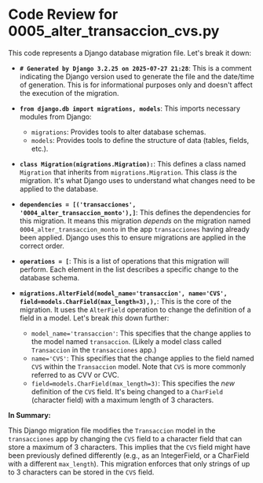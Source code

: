 # Code Review for 0005_alter_transaccion_cvs.py

This code represents a Django database migration file. Let's break it down:

*   **`# Generated by Django 3.2.25 on 2025-07-27 21:28`**: This is a comment indicating the Django version used to generate the file and the date/time of generation.  This is for informational purposes only and doesn't affect the execution of the migration.

*   **`from django.db import migrations, models`**:  This imports necessary modules from Django:
    *   `migrations`: Provides tools to alter database schemas.
    *   `models`:  Provides tools to define the structure of data (tables, fields, etc.).

*   **`class Migration(migrations.Migration):`**:  This defines a class named `Migration` that inherits from `migrations.Migration`.  This class *is* the migration.  It's what Django uses to understand what changes need to be applied to the database.

*   **`dependencies = [('transacciones', '0004_alter_transaccion_monto'),]`**:  This defines the dependencies for this migration.  It means this migration *depends* on the migration named `0004_alter_transaccion_monto` in the app `transacciones` having already been applied. Django uses this to ensure migrations are applied in the correct order.

*   **`operations = [`**: This is a list of operations that this migration will perform.  Each element in the list describes a specific change to the database schema.

*   **`migrations.AlterField(model_name='transaccion', name='CVS', field=models.CharField(max_length=3),),`**: This is the core of the migration. It uses the `AlterField` operation to change the definition of a field in a model.  Let's break *this* down further:
    *   `model_name='transaccion'`:  This specifies that the change applies to the model named `transaccion`.  (Likely a model class called `Transaccion` in the `transacciones` app.)
    *   `name='CVS'`: This specifies that the change applies to the field named `CVS` within the `Transaccion` model. Note that `CVS` is more commonly referred to as CVV or CVC.
    *   `field=models.CharField(max_length=3)`: This specifies the *new* definition of the `CVS` field.  It's being changed to a `CharField` (character field) with a maximum length of 3 characters.

**In Summary:**

This Django migration file modifies the `Transaccion` model in the `transacciones` app by changing the `CVS` field to a character field that can store a maximum of 3 characters.  This implies that the `CVS` field might have been previously defined differently (e.g., as an IntegerField, or a CharField with a different `max_length`).  This migration enforces that only strings of up to 3 characters can be stored in the `CVS` field.
